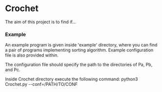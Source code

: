 # Crochet

The aim of this project is to find if...

### Example
An example program is given inside 'example' directory, where you can find
a pair of programs implementing sorting algorithm. Example configuration
file is also provided within. 

The configuration file should specify the path to the directories of Pa,
Pb, and Pc. 

Inside Crochet directory execute the following command:
python3 Crochet.py --conf=/PATH/TO/CONF



